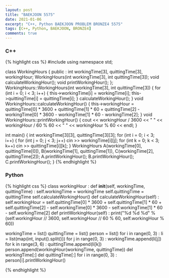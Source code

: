 ```yaml
---
layout: post
title: "BAEKJOON 5575"
date: 2021-01-06
excerpt: "C++, Python BAEKJOON PROBLEM BRONZE4 5575"
tags: [C++, Python, BAEKJOON, BRONZE4]
comments: true
---
```


### C++
{% highlight css %}
#include <iostream>
using namespace std;

class WorkingHours {
public :
	int workingTime[3], quittingTime[3], workingHour;
	WorkingHours(int workingTime[3], int quittingTime[3]);
	void calculateWorkingHour();
	void printWorkingHour();
};
WorkingHours::WorkingHours(int workingTime[3], int quittingTime[3]) {
	for (int i = 0; i < 3; i++)
	{
		this->workingTime[i] = workingTime[i];
		this->quittingTime[i] = quittingTime[i];
	}
	calculateWorkingHour();
}
void WorkingHours::calculateWorkingHour() {
	this->workingHour = quittingTime[0] * 3600 + quittingTime[1] * 60 + quittingTime[2] - workingTime[0] * 3600 - workingTime[1] * 60 - workingTime[2];
}
void WorkingHours::printWorkingHour() {
	cout << workingHour / 3600 << " " << workingHour / 60 % 60 << " " << workingHour % 60 << endl;
}

int main()
{
	int workingTime[3][3], quittingTime[3][3];
	for (int i = 0; i < 3; i++)
	{
		for (int j = 0; j < 3; j++) cin >> workingTime[i][j];
		for (int k = 0; k < 3; k++) cin >> quittingTime[i][k];
	}
	WorkingHours A(workingTime[0], quittingTime[0]), B(workingTime[1], quittingTime[1]), C(workingTime[2], quittingTime[2]);
	A.printWorkingHour();
	B.printWorkingHour();
	C.printWorkingHour();
}
{% endhighlight %}

### Python
{% highlight css %}
class workingHour :
    def __init__(self, workingTime, quittingTime) :
        self.workingTime = workingTime
        self.quittingTime = quittingTime
        self.calculateWorkingHour()
    def calculateWorkingHour(self) :
        self.workingHour = self.quittingTime[0] * 3600 + self.quittingTime[1] * 60 + self.quittingTime[2] - self.workingTime[0] * 3600 - self.workingTime[1] * 60 - self.workingTime[2]
    def printWorkingHour(self) :
        print("%d %d %d" %(self.workingHour // 3600, self.workingHour // 60 % 60, self.workingHour % 60))

workingTime = list()
quittingTime = list()
person = list()
for i in range(0, 3) :
    li = list(map(int, input().split()))
    for j in range(0, 3) : workingTime.append(li[j])
    for k in range(3, 6) : quittingTime.append(li[k])
    person.append(workingHour(workingTime, quittingTime))
    del workingTime[:]
    del quittingTime[:]
for i in range(0, 3) : person[i].printWorkingHour()

{% endhighlight %}